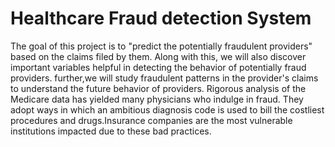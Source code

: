 # Healthcare Fraud detection System

The goal of this project is to "predict the potentially fraudulent providers" based on the claims
filed by them. Along with this, we will also discover important variables helpful in detecting
the behavior of potentially fraud providers. further,we will study fraudulent patterns in the
provider's claims to understand the future behavior of providers.
Rigorous analysis of the Medicare data has yielded many physicians who indulge in fraud.
They adopt ways in which an ambitious diagnosis code is used to bill the costliest procedures
and drugs.Insurance companies are the most vulnerable institutions impacted due to these bad
practices.
